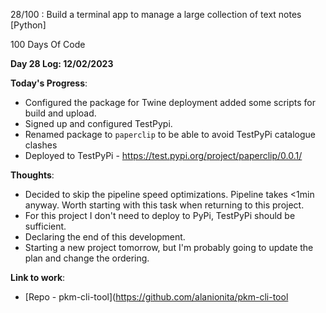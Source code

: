 28/100 : Build a terminal app to manage a large collection of text notes [Python]

100 Days Of Code

**Day 28 Log: 12/02/2023**

**Today's Progress**:
- Configured the package for Twine deployment added some scripts for build and upload.
- Signed up and configured TestPypi.
- Renamed package to `paperclip` to be able to avoid TestPyPi catalogue clashes
- Deployed to TestPyPi - https://test.pypi.org/project/paperclip/0.0.1/

**Thoughts**:
- Decided to skip the pipeline speed optimizations. Pipeline takes <1min anyway. Worth starting with this task when returning to this project.
- For this project I don't need to deploy to PyPi, TestPyPi should be sufficient.
- Declaring the end of this development. 
- Starting a new project tomorrow, but I'm probably going to update the plan and change the ordering.

**Link to work**: 
- [Repo - pkm-cli-tool](https://github.com/alanionita/pkm-cli-tool